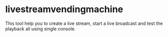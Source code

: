 # livestreamvendingmachine
This tool help you to create a live stream, start a live broadcast and test the playback all using single console.
